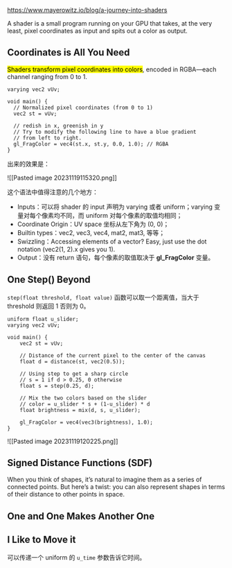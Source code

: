 https://www.mayerowitz.io/blog/a-journey-into-shaders

A shader is a small program running on your GPU that takes, at the very least, pixel coordinates as input and spits out a color as output.

## Coordinates is All You Need

<mark>Shaders transform pixel coordinates into colors</mark>, encoded in RGBA—each channel ranging from 0 to 1.

```
varying vec2 vUv;

void main() {
  // Normalized pixel coordinates (from 0 to 1)
  vec2 st = vUv;

  // redish in x, greenish in y
  // Try to modify the following line to have a blue gradient
  // from left to right.
  gl_FragColor = vec4(st.x, st.y, 0.0, 1.0); // RGBA
}
```

出来的效果是：

![[Pasted image 20231119115320.png]]

这个语法中值得注意的几个地方：

- Inputs：可以将 shader 的 input 声明为 varying 或者 uniform；varying 变量对每个像素均不同，而 uniform 对每个像素的取值均相同；
- Coordinate Origin：UV space 坐标从左下角为 (0, 0)；
- Builtin types：vec2, vec3, vec4, mat2, mat3, 等等；
- Swizzling：Accessing elements of a vector? Easy, just use the dot notation (vec2(1, 2).x gives you 1).
- Output：没有 return 语句，每个像素的取值取决于 **gl_FragColor** 变量。

## One Step() Beyond

`step(float threshold, float value)` 函数可以取一个距离值，当大于 threshold 则返回 1 否则为 0。

```
uniform float u_slider;
varying vec2 vUv;

void main() {
    vec2 st = vUv;

    // Distance of the current pixel to the center of the canvas
    float d = distance(st, vec2(0.5));

    // Using step to get a sharp circle
    // s = 1 if d > 0.25, 0 otherwise
    float s = step(0.25, d);

    // Mix the two colors based on the slider
    // color = u_slider * s + (1-u_slider) * d
    float brightness = mix(d, s, u_slider);

    gl_FragColor = vec4(vec3(brightness), 1.0);
}
```

![[Pasted image 20231119120225.png]]

## Signed Distance Functions (SDF)

When you think of shapes, it’s natural to imagine them as a series of connected points. But here’s a twist: you can also represent shapes in terms of their distance to other points in space.

## One and One Makes Another One

## I Like to Move it

可以传递一个 uniform 的 `u_time` 参数告诉它时间。